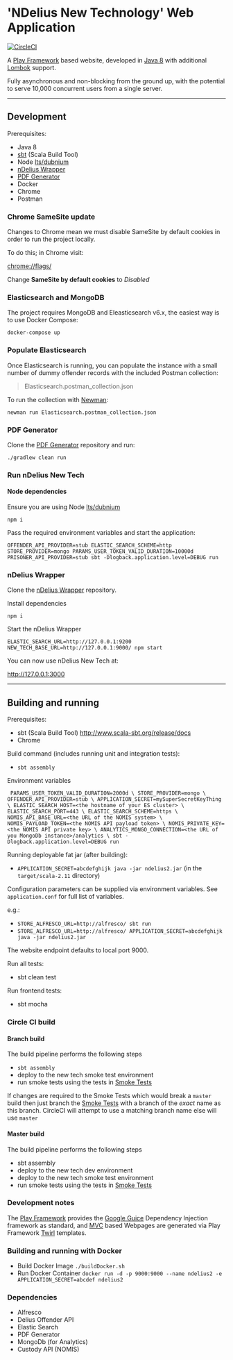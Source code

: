 # 'NDelius New Technology' Web Application

[![CircleCI](https://circleci.com/gh/ministryofjustice/ndelius-new-tech.svg?style=svg)](https://circleci.com/gh/ministryofjustice/ndelius-new-tech)

A [Play Framework](https://www.playframework.com/) based website, developed in [Java 8](http://www.oracle.com/technetwork/java/javase/8-whats-new-2157071.html) with additional [Lombok](https://projectlombok.org/features/all) support.

Fully asynchronous and non-blocking from the ground up, with the potential to serve 10,000 concurrent users from a single server.

---

## Development

Prerequisites:
- Java 8
- [sbt](http://www.scala-sbt.org/release/docs) (Scala Build Tool)
- Node [lts/dubnium](https://nodejs.org/download/release/latest-dubnium/)
- [nDelius Wrapper](https://github.com/ministryofjustice/ndelius-wrapper)
- [PDF Generator](https://github.com/ministryofjustice/pdf-generator)
- Docker
- Chrome
- Postman

### Chrome SameSite update

Changes to Chrome mean we must disable SameSite by default cookies in order to run the project locally.

To do this; in Chrome visit:

[chrome://flags/](chrome://flags/)

Change **SameSite by default cookies** to *Disabled*

### Elasticsearch and MongoDB

The project requires MongoDB and Eleasticsearch v6.x, the easiest way is to use Docker Compose:

```
docker-compose up
```

### Populate Elasticsearch

Once Elasticsearch is running, you can populate the instance with a small number of dummy offender records with the included Postman collection:

> Elasticsearch.postman_collection.json

To run the collection with [Newman](https://github.com/postmanlabs/newman):

```
newman run Elasticsearch.postman_collection.json
```

### PDF Generator

Clone the [PDF Generator](https://github.com/ministryofjustice/pdf-generator) repository and run:

```
./gradlew clean run
```

### Run nDelius New Tech

#### Node dependencies

Ensure you are using Node [lts/dubnium](https://nodejs.org/download/release/latest-dubnium/)

```
npm i
```

Pass the required environment variables and start the application:

```
OFFENDER_API_PROVIDER=stub ELASTIC_SEARCH_SCHEME=http STORE_PROVIDER=mongo PARAMS_USER_TOKEN_VALID_DURATION=10000d PRISONER_API_PROVIDER=stub sbt -Dlogback.application.level=DEBUG run
```

### nDelius Wrapper

Clone the [nDelius Wrapper](https://github.com/ministryofjustice/ndelius-wrapper) repository.

Install dependencies

```
npm i
``` 

Start the nDelius Wrapper

```
ELASTIC_SEARCH_URL=http://127.0.0.1:9200 NEW_TECH_BASE_URL=http://127.0.0.1:9000/ npm start
```

You can now use nDelius New Tech at:

http://127.0.0.1:3000 

---

## Building and running

Prerequisites:
- sbt (Scala Build Tool) http://www.scala-sbt.org/release/docs
- Chrome

Build command (includes running unit and integration tests):
- `sbt assembly`

Environment variables

`
PARAMS_USER_TOKEN_VALID_DURATION=2000d \
STORE_PROVIDER=mongo \
OFFENDER_API_PROVIDER=stub \
APPLICATION_SECRET=mySuperSecretKeyThing \
ELASTIC_SEARCH_HOST=<the hostname of your ES cluster> \
ELASTIC_SEARCH_PORT=443 \
ELASTIC_SEARCH_SCHEME=https \
NOMIS_API_BASE_URL=<the URL of the NOMIS system> \
NOMIS_PAYLOAD_TOKEN=<the NOMIS API payload token> \
NOMIS_PRIVATE_KEY=<the NOMIS API private key> \
ANALYTICS_MONGO_CONNECTION=<the URL of you MongoDb instance>/analytics \
sbt -Dlogback.application.level=DEBUG run`

Running deployable fat jar (after building):
- `APPLICATION_SECRET=abcdefghijk java -jar ndelius2.jar` (in the `target/scala-2.11` directory)

Configuration parameters can be supplied via environment variables. See `application.conf` for full list of variables. 

e.g.:
- `STORE_ALFRESCO_URL=http://alfresco/ sbt run`
- `STORE_ALFRESCO_URL=http://alfresco/ APPLICATION_SECRET=abcdefghijk java -jar ndelius2.jar`

The website endpoint defaults to local port 9000.

Run all tests:
- sbt clean test

Run frontend tests:
- sbt mocha

### Circle CI build

#### Branch build
The build pipeline performs the following steps
- `sbt assembly`
- deploy to the new tech smoke test environment
- run smoke tests using the tests in  [Smoke Tests]

If changes are required to the Smoke Tests which would break a `master` build then just branch the [Smoke Tests] with a branch of the _exact_ name as this branch. CircleCI will attempt to use a matching branch name else will use `master`

#### Master build

The build pipeline performs the following steps
- sbt assembly
- deploy to the new tech dev environment
- deploy to the new tech smoke test environment
- run smoke tests using the tests in  [Smoke Tests]

### Development notes

The [Play Framework](https://www.playframework.com/) provides the [Google Guice](https://github.com/google/guice/wiki/Motivation) Dependency 
Injection framework as standard, and [MVC](https://en.wikipedia.org/wiki/Model%E2%80%93view%E2%80%93controller) based 
Webpages are generated via Play Framework [Twirl](https://www.playframework.com/documentation/2.5.x/ScalaTemplates) templates.

### Building and running with Docker

- Build Docker Image `./buildDocker.sh`
- Run Docker Container `docker run -d -p 9000:9000 --name ndelius2 -e APPLICATION_SECRET=abcdef ndelius2`

### Dependencies
 - Alfresco
 - Delius Offender API 
 - Elastic Search
 - PDF Generator
 - MongoDb (for Analytics)
 - Custody API (NOMIS)

[Smoke Tests]: https://github.com/noms-digital-studio/ndelius-new-tech-smoke-test